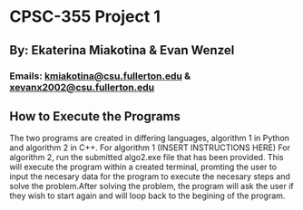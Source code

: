 # CPSC-355 Project 1
## By: Ekaterina Miakotina & Evan Wenzel
### Emails: kmiakotina@csu.fullerton.edu & xevanx2002@csu.fullerton.edu

## How to Execute the Programs
The two programs are created in differing languages, algorithm 1 in Python and algorithm 2 in C++. For algorithm 1 (INSERT INSTRUCTIONS HERE) For algorithm 2, run the submitted algo2.exe file that has been provided. This will execute the program within a created terminal, promting the user to input the necesary data for the program to execute the necesary steps and solve the problem.After solving the problem, the program will ask the user if they wish to start again and will loop back to the begining of the program.